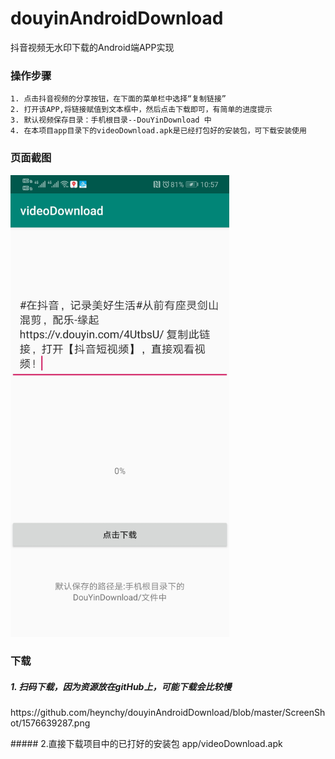 # douyinAndroidDownload
抖音视频无水印下载的Android端APP实现
### 操作步骤
    1. 点击抖音视频的分享按钮，在下面的菜单栏中选择“复制链接”
    2. 打开该APP,将链接赋值到文本框中，然后点击下载即可，有简单的进度提示
    3. 默认视频保存目录：手机根目录--DouYinDownload 中
    4. 在本项目app目录下的videoDownload.apk是已经打包好的安装包，可下载安装使用
### 页面截图
<p>
   <img src="https://github.com/heynchy/douyinAndroidDownload/blob/master/ScreenShot/image_1.jpg" width="350" alt="Screenshot"/>
</p>

### 下载
##### 1. 扫码下载，因为资源放在gitHub上，可能下载会比较慢
<p>
  https://github.com/heynchy/douyinAndroidDownload/blob/master/ScreenShot/1576639287.png
</p>
##### 2.直接下载项目中的已打好的安装包 app/videoDownload.apk


    

